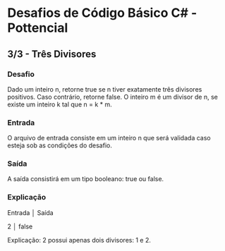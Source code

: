 # Desafios de Código Básico C# - Pottencial
## 3/3 - Três Divisores

### Desafio
Dado um inteiro n, retorne true se n tiver exatamente três divisores positivos. Caso contrário, retorne false. O inteiro m é um divisor de n, se existe um inteiro k tal que n = k * m. 

### Entrada
O arquivo de entrada consiste em um inteiro n que será validada caso esteja sob as condições do desafio.

### Saída
A saída consistirá em um tipo booleano: true ou false.

### Explicação
Entrada	 │   Saída

2	       │   false

Explicação: 2 possui apenas dois divisores: 1 e 2.
